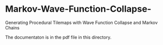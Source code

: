 # Markov-Wave-Function-Collapse-
Generating Procedural Tilemaps with Wave Function Collapse and Markov Chains


The documentaton is in the pdf file in this directory.

